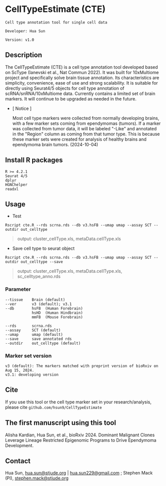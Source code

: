 

CellTypeEstimate (CTE)
=======================
```
Cell type annotation tool for single cell data

Developer: Hua Sun

Version: v1.0
```

Description
----------------------
The CellTypeEstimate (CTE) is a cell type annotation tool developed based on ScType (Ianevski et al., Nat Commun 2022). It was built for 10xMultiome project and specifically solve brain tissue annotation. Its characteristics are simplicity, convenience, ease of use and strong scalability. It is suitable for directly using Seurat4/5 objects for cell type annotation of scRNA/snRNA/10xMultiome data. Currently contains a limited set of brain markers. It will continue to be upgraded as needed in the future.

* [ Notice ]

    Most cell type markers were collected from normally developing brains, with a few marker sets coming from ependymomas (tumors). If a marker was collected from tumor data, it will be labeled "-Like" and annotated in the "Region" column as coming from that tumor type. This is because these marker sets were created for analysis of healthy brains and ependymoma brain tumors. (2024-10-04)



Install R packages
----------------------
```
R >= 4.2.1
Seurat 4/5
dplyr
HGNChelper
readxl
```


Usage
----------------------
* Test
```
Rscript cte.R --rds scrna.rds --db v3.hsFB --umap umap --assay SCT --outdir out_celltype
```
> output: cluster_cellType.xls, metaData.cellType.xls


* Save cell type to seurat object
```
Rscript cte.R --rds scrna.rds --db v3.hsFB --umap umap --assay SCT --outdir out_celltype --save
```
> output: cluster_cellType.xls, metaData.cellType.xls, sc_celltype_anno.rds


### Parameter
```
--tissue    Brain (default)
--ver       v3 (default); v3.1
--db        hsFB  (Human Forebrain)
            hsHD  (Human Hindbrain)
            mmFB  (Mouse Forebrain)

--rds       scrna.rds
--assay     SCT (default)
--umap      umap (default)
--save      save annotated rds
--outdir    out_celltype (default)
```

### Marker set version
```
v3 (default): The markers matched with preprint version of bioRxiv on Aug 15, 2024.
v3.1: developing version
```


Cite
----------------------
If you use this tool or the cell type marker set in your research/analysis, please cite `github.com/hsun9/CellTypeEstimate`


The first manuscript using this tool
----------------------
Alisha Kardian, Hua Sun, et al., bioRxiv 2024. Dominant Malignant Clones Leverage Lineage Restricted Epigenomic Programs to Drive Ependymoma Development.


Contact
----------------------
Hua Sun, <hua.sun@stjude.org> | <hua.sun229@gmail.com> ; Stephen Mack (PI), <stephen.mack@stjude.org> 




